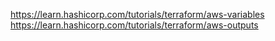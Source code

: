 https://learn.hashicorp.com/tutorials/terraform/aws-variables
https://learn.hashicorp.com/tutorials/terraform/aws-outputs
